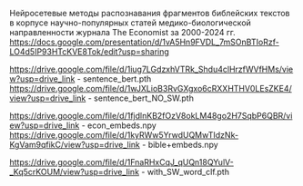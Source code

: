 Нейросетевые методы распознавания фрагментов библейских текстов в корпусе научно-популярных статей 
медико-биологической направленности журнала The Economist за 2000-2024 гг.
https://docs.google.com/presentation/d/1vA5Hn9FVDL_7mSOnBTIoRzf-LO4d5IP93HTcKVE8Tok/edit?usp=sharing

https://drive.google.com/file/d/1iug7LGdzxhVTRk_Shdu4clHrzfWVfHMs/view?usp=drive_link - sentence_bert.pth
https://drive.google.com/file/d/1wJXLioB3RvGXgxo6cRXXHTHV0LEsZKE4/view?usp=drive_link - sentence_bert_NO_SW.pth

https://drive.google.com/file/d/1fjdlnKB2fOzV8okLM48go2H7SqbP6QBR/view?usp=drive_link - econ_embeds.npy
https://drive.google.com/file/d/1kyRWw5YrwdUQMwTIdzNk-KgVam9qfikC/view?usp=drive_link - bible+embeds.npy

https://drive.google.com/file/d/1FnaRHxCqJ_qUQn18QYulV-_Kq5crKOUM/view?usp=drive_link - with_SW_word_clf.pth
